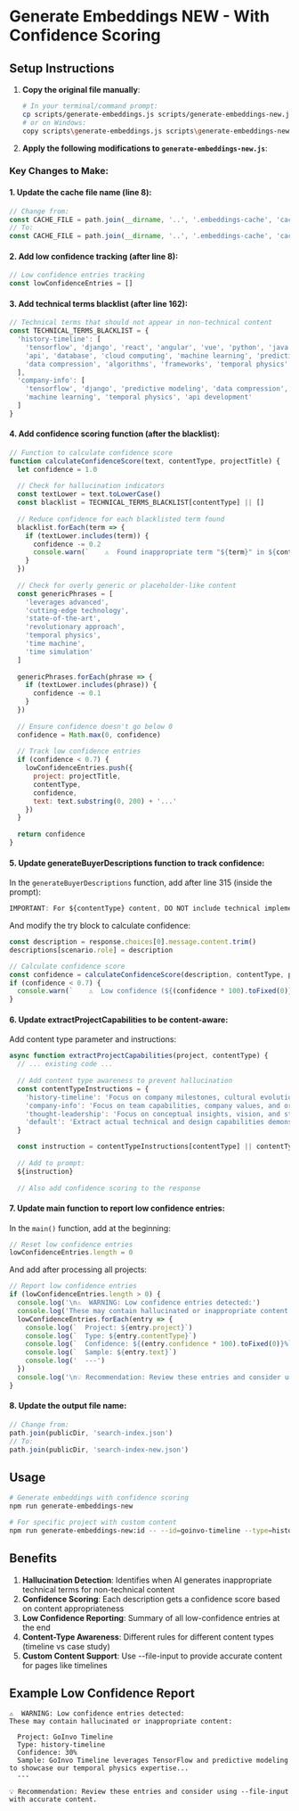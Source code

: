 # Generate Embeddings NEW - With Confidence Scoring

## Setup Instructions

1. **Copy the original file manually**:
   ```bash
   # In your terminal/command prompt:
   cp scripts/generate-embeddings.js scripts/generate-embeddings-new.js
   # or on Windows:
   copy scripts\generate-embeddings.js scripts\generate-embeddings-new.js
   ```

2. **Apply the following modifications to `generate-embeddings-new.js`**:

### Key Changes to Make:

#### 1. Update the cache file name (line 8):
```javascript
// Change from:
const CACHE_FILE = path.join(__dirname, '..', '.embeddings-cache', 'cache.json')
// To:
const CACHE_FILE = path.join(__dirname, '..', '.embeddings-cache', 'cache-new.json')
```

#### 2. Add low confidence tracking (after line 8):
```javascript
// Low confidence entries tracking
const lowConfidenceEntries = []
```

#### 3. Add technical terms blacklist (after line 162):
```javascript
// Technical terms that should not appear in non-technical content
const TECHNICAL_TERMS_BLACKLIST = {
  'history-timeline': [
    'tensorflow', 'django', 'react', 'angular', 'vue', 'python', 'java',
    'api', 'database', 'cloud computing', 'machine learning', 'predictive modeling',
    'data compression', 'algorithms', 'frameworks', 'temporal physics'
  ],
  'company-info': [
    'tensorflow', 'django', 'predictive modeling', 'data compression',
    'machine learning', 'temporal physics', 'api development'
  ]
}
```

#### 4. Add confidence scoring function (after the blacklist):
```javascript
// Function to calculate confidence score
function calculateConfidenceScore(text, contentType, projectTitle) {
  let confidence = 1.0
  
  // Check for hallucination indicators
  const textLower = text.toLowerCase()
  const blacklist = TECHNICAL_TERMS_BLACKLIST[contentType] || []
  
  // Reduce confidence for each blacklisted term found
  blacklist.forEach(term => {
    if (textLower.includes(term)) {
      confidence -= 0.2
      console.warn(`    ⚠️  Found inappropriate term "${term}" in ${contentType} content`)
    }
  })
  
  // Check for overly generic or placeholder-like content
  const genericPhrases = [
    'leverages advanced',
    'cutting-edge technology',
    'state-of-the-art',
    'revolutionary approach',
    'temporal physics',
    'time machine',
    'time simulation'
  ]
  
  genericPhrases.forEach(phrase => {
    if (textLower.includes(phrase)) {
      confidence -= 0.1
    }
  })
  
  // Ensure confidence doesn't go below 0
  confidence = Math.max(0, confidence)
  
  // Track low confidence entries
  if (confidence < 0.7) {
    lowConfidenceEntries.push({
      project: projectTitle,
      contentType,
      confidence,
      text: text.substring(0, 200) + '...'
    })
  }
  
  return confidence
}
```

#### 5. Update generateBuyerDescriptions function to track confidence:

In the `generateBuyerDescriptions` function, add after line 315 (inside the prompt):
```javascript
IMPORTANT: For ${contentType} content, DO NOT include technical implementation details, programming languages, or frameworks unless they are explicitly mentioned in the content.
```

And modify the try block to calculate confidence:
```javascript
const description = response.choices[0].message.content.trim()
descriptions[scenario.role] = description

// Calculate confidence score
const confidence = calculateConfidenceScore(description, contentType, project.title)
if (confidence < 0.7) {
  console.warn(`    ⚠️  Low confidence (${(confidence * 100).toFixed(0)}%) for ${scenario.role} description`)
}
```

#### 6. Update extractProjectCapabilities to be content-aware:

Add content type parameter and instructions:
```javascript
async function extractProjectCapabilities(project, contentType) {
  // ... existing code ...
  
  // Add content type awareness to prevent hallucination
  const contentTypeInstructions = {
    'history-timeline': 'Focus on company milestones, cultural evolution, and historical achievements. DO NOT include technical implementation details unless explicitly mentioned.',
    'company-info': 'Focus on team capabilities, company values, and organizational strengths. Avoid technical specifics unless they define the team.',
    'thought-leadership': 'Focus on conceptual insights, vision, and strategic thinking. Technical details should only be included if they are central to the thought leadership.',
    'default': 'Extract actual technical and design capabilities demonstrated in the project.'
  }

  const instruction = contentTypeInstructions[contentType] || contentTypeInstructions['default']
  
  // Add to prompt:
  ${instruction}
  
  // Also add confidence scoring to the response
```

#### 7. Update main function to report low confidence entries:

In the `main()` function, add at the beginning:
```javascript
// Reset low confidence entries
lowConfidenceEntries.length = 0
```

And add after processing all projects:
```javascript
// Report low confidence entries
if (lowConfidenceEntries.length > 0) {
  console.log('\n⚠️  WARNING: Low confidence entries detected:')
  console.log('These may contain hallucinated or inappropriate content:\n')
  lowConfidenceEntries.forEach(entry => {
    console.log(`  Project: ${entry.project}`)
    console.log(`  Type: ${entry.contentType}`)
    console.log(`  Confidence: ${(entry.confidence * 100).toFixed(0)}%`)
    console.log(`  Sample: ${entry.text}`)
    console.log('  ---')
  })
  console.log('\n💡 Recommendation: Review these entries and consider using --file-input with accurate content.')
}
```

#### 8. Update the output file name:
```javascript
// Change from:
path.join(publicDir, 'search-index.json')
// To:
path.join(publicDir, 'search-index-new.json')
```

## Usage

```bash
# Generate embeddings with confidence scoring
npm run generate-embeddings-new

# For specific project with custom content
npm run generate-embeddings-new:id -- --id=goinvo-timeline --type=history-timeline --file-input="timeline-summary.txt"
```

## Benefits

1. **Hallucination Detection**: Identifies when AI generates inappropriate technical terms for non-technical content
2. **Confidence Scoring**: Each description gets a confidence score based on content appropriateness
3. **Low Confidence Reporting**: Summary of all low-confidence entries at the end
4. **Content-Type Awareness**: Different rules for different content types (timeline vs case study)
5. **Custom Content Support**: Use --file-input to provide accurate content for pages like timelines

## Example Low Confidence Report

```
⚠️  WARNING: Low confidence entries detected:
These may contain hallucinated or inappropriate content:

  Project: GoInvo Timeline
  Type: history-timeline
  Confidence: 30%
  Sample: GoInvo Timeline leverages TensorFlow and predictive modeling to showcase our temporal physics expertise...
  ---
  
💡 Recommendation: Review these entries and consider using --file-input with accurate content.
``` 